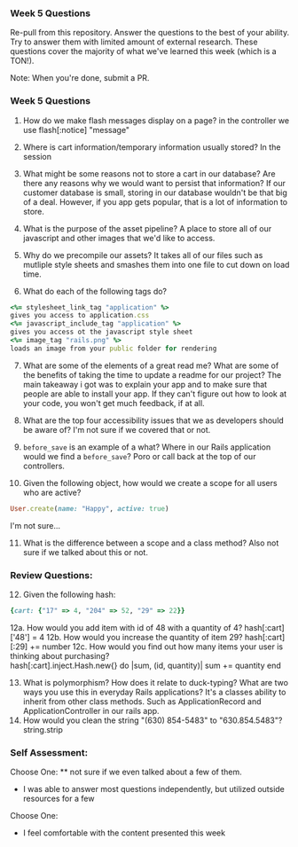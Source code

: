 ### Week 5 Questions

Re-pull from this repository. Answer the questions to the best of your ability. Try to answer them with limited amount of external research. These questions cover the majority of what we've learned this week (which is a TON!).

Note: When you're done, submit a PR.

### Week 5 Questions
1. How do we make flash messages display on a page?
in the controller we use flash[:notice] "message"

2. Where is cart information/temporary information usually stored? In the session

3. What might be some reasons not to store a cart in our database? Are there any reasons why we would want to persist that information? If our customer database is small, storing in our database wouldn't be that big of a deal.  However, if you app gets popular, that is a lot of information to store.  

4. What is the purpose of the asset pipeline? A place to store all of our javascript and other images that we'd like to access.

5. Why do we precompile our assets?  It takes all of our files such as mutliple style sheets and smashes them into one file to cut down on load time.  

6. What do each of the following tags do?

```ruby
<%= stylesheet_link_tag "application" %>
gives you access to application.css
<%= javascript_include_tag "application" %>
gives you access ot the javascript style sheet
<%= image_tag "rails.png" %>
loads an image from your public folder for rendering
```

7. What are some of the elements of a great read me? What are some of the benefits of taking the time to update a readme for our project?  The main takeaway i got was to explain your app and to make sure that people are able to install your app.  If they can't figure out how to look at your code, you won't get much feedback, if at all.

8. What are the top four accessibility issues that we as developers should be aware of?  I'm not sure if we covered that or not.  

9. `before_save` is an example of a what? Where in our Rails application would we find a `before_save`? Poro or call back at the top of our controllers.  

10. Given the following object, how would we create a scope for all users who are active?

```ruby
User.create(name: "Happy", active: true)
```
I'm not sure...

11. What is the difference between a scope and a class method?
Also not sure if we talked about this or not.  

### Review Questions:  
12. Given the following hash:  

```ruby
{cart: {"17" => 4, "204" => 52, "29" => 22}}
```

  12a. How would you add item with id of 48 with a quantity of 4?  hash[:cart]['48'] = 4
  12b. How would you increase the quantity of item 29?  hash[:cart][:29] += number
  12c. How would you find out how many items your user is thinking about purchasing?  
  hash[:cart].inject.Hash.new{} do |sum, (id, quantity)|
    sum += quantity
  end

13. What is polymorphism? How does it relate to duck-typing? What are two ways you use this in everyday Rails applications?  It's a classes ability to inherit from other class methods.  Such as ApplicationRecord and ApplicationController in our rails app.  
14. How would you clean the string "(630) 854-5483" to "630.854.5483"?  
string.strip

### Self Assessment:
Choose One:
** not sure if we even talked about a few of them.  
* I was able to answer most questions independently, but utilized outside resources for a few

Choose One:
* I feel comfortable with the content presented this week
